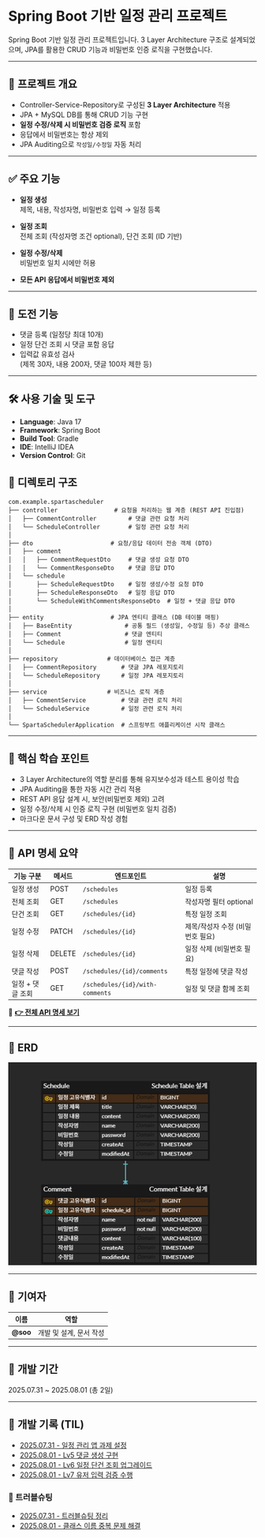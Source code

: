 # Spring Boot 기반 일정 관리 프로젝트


Spring Boot 기반 일정 관리 프로젝트입니다. 3 Layer Architecture 구조로 설계되었으며, JPA를 활용한 CRUD 기능과 비밀번호 인증 로직을 구현했습니다.

---


## 📌 프로젝트 개요

- Controller-Service-Repository로 구성된 **3 Layer Architecture** 적용
- JPA + MySQL DB를 통해 CRUD 기능 구현
- **일정 수정/삭제 시 비밀번호 검증 로직** 포함
- 응답에서 비밀번호는 항상 제외
- JPA Auditing으로 `작성일/수정일` 자동 처리

---

## ✅ 주요 기능

- **일정 생성**  
  제목, 내용, 작성자명, 비밀번호 입력 → 일정 등록

- **일정 조회**  
  전체 조회 (작성자명 조건 optional), 단건 조회 (ID 기반)

- **일정 수정/삭제**  
  비밀번호 일치 시에만 허용

- **모든 API 응답에서 비밀번호 제외**

---

## 🧩 도전 기능

- 댓글 등록 (일정당 최대 10개)
- 일정 단건 조회 시 댓글 포함 응답
- 입력값 유효성 검사  
  (제목 30자, 내용 200자, 댓글 100자 제한 등)

---

## 🛠 사용 기술 및 도구

- **Language**: Java 17
- **Framework**: Spring Boot
- **Build Tool**: Gradle
- **IDE**: IntelliJ IDEA
- **Version Control**: Git


## 📁 디렉토리 구조

````
com.example.spartascheduler
├── controller                # 요청을 처리하는 웹 계층 (REST API 진입점)
│   ├── CommentController         # 댓글 관련 요청 처리
│   └── ScheduleController        # 일정 관련 요청 처리
│
├── dto                      # 요청/응답 데이터 전송 객체 (DTO)
│   ├── comment
│   │   ├── CommentRequestDto     # 댓글 생성 요청 DTO
│   │   └── CommentResponseDto    # 댓글 응답 DTO
│   └── schedule
│       ├── ScheduleRequestDto    # 일정 생성/수정 요청 DTO
│       ├── ScheduleResponseDto   # 일정 응답 DTO
│       └── ScheduleWithCommentsResponseDto  # 일정 + 댓글 응답 DTO
│
├── entity                   # JPA 엔티티 클래스 (DB 테이블 매핑)
│   ├── BaseEntity               # 공통 필드 (생성일, 수정일 등) 추상 클래스
│   ├── Comment                  # 댓글 엔티티
│   └── Schedule                 # 일정 엔티티
│
├── repository              # 데이터베이스 접근 계층
│   ├── CommentRepository       # 댓글 JPA 레포지토리
│   └── ScheduleRepository      # 일정 JPA 레포지토리
│
├── service                 # 비즈니스 로직 계층
│   ├── CommentService          # 댓글 관련 로직 처리
│   └── ScheduleService         # 일정 관련 로직 처리
│
└── SpartaSchedulerApplication  # 스프링부트 애플리케이션 시작 클래스
````

---

## 🎯 핵심 학습 포인트

- 3 Layer Architecture의 역할 분리를 통해 유지보수성과 테스트 용이성 학습
- JPA Auditing을 통한 자동 시간 관리 적용
- REST API 응답 설계 시, 보안(비밀번호 제외) 고려
- 일정 수정/삭제 시 인증 로직 구현 (비밀번호 일치 검증)
- 마크다운 문서 구성 및 ERD 작성 경험



---

## 📄 API 명세 요약

| 기능 구분 | 메서드 | 엔드포인트 | 설명 |
|-----------|--------|-------------|------|
| 일정 생성 | POST   | `/schedules` | 일정 등록 |
| 전체 조회 | GET    | `/schedules` | 작성자명 필터 optional |
| 단건 조회 | GET    | `/schedules/{id}` | 특정 일정 조회 |
| 일정 수정 | PATCH  | `/schedules/{id}` | 제목/작성자 수정 (비밀번호 필요) |
| 일정 삭제 | DELETE | `/schedules/{id}` | 일정 삭제 (비밀번호 필요) |
| 댓글 작성 | POST   | `/schedules/{id}/comments` | 특정 일정에 댓글 작성 |
| 일정 + 댓글 조회 | GET | `/schedules/{id}/with-comments` | 일정 및 댓글 함께 조회 |

📘 **[👉 전체 API 명세 보기](./docs/api.md)**

---

## 📄 ERD

![ERD 다이어그램](./docs/erd.png)


---

## 🙌 기여자
| 이름 | 역할 |
|------|------|
| **@soo** | 개발 및 설계, 문서 작성 |

---
## 📅 개발 기간
2025.07.31 ~ 2025.08.01 (총 2일)

---

## 📒 개발 기록 (TIL)

- [2025.07.31 - 일정 관리 앱 과제 설정](https://velog.io/@sooh59599/2025.07.31-TIL-%EC%9D%BC%EC%A0%95-%EA%B4%80%EB%A6%AC%EC%95%B1-%EA%B3%BC%EC%A0%9C-%EC%84%A4%EC%A0%95)
- [2025.08.01 - Lv5 댓글 생성 구현](https://velog.io/@sooh59599/2025.08.01-TIL-lv5-%EB%8C%93%EA%B8%80-%EC%83%9D%EC%84%B1-%EA%B5%AC%ED%98%84)
- [2025.08.01 - Lv6 일정 단건 조회 업그레이드](https://velog.io/@sooh59599/2025.08.01-TIL-lv6-%EC%9D%BC%EC%A0%95-%EB%8B%A8%EA%B1%B4-%EC%A1%B0%ED%9A%8C-%EC%97%85%EA%B7%B8%EB%A0%88%EC%9D%B4%EB%93%9C-%EA%B5%AC%ED%98%84)
- [2025.08.01 - Lv7 유저 입력 검증 수행](https://velog.io/@sooh59599/2025.08.01-TIL-lv7-%EC%9C%A0%EC%A0%80%EC%9D%98-%EC%9E%85%EB%A0%A5%EC%97%90-%EB%8C%80%ED%95%9C-%EA%B2%80%EC%A6%9D-%EC%88%98%ED%96%89)

### 🐞 트러블슈팅

- [2025.07.31 - 트러블슈팅 정리](https://velog.io/@sooh59599/2025.07.31-TIL-%ED%8A%B8%EB%9F%AC%EB%B8%94%EC%8A%88%ED%8C%85)
- [2025.08.01 - 클래스 이름 중복 문제 해결](https://velog.io/@sooh59599/2025.08.01-TIL-%ED%81%B4%EB%9E%98%EC%8A%A4-%EC%9D%B4%EB%A6%84%EA%B3%BC-%EA%B0%99%EC%9D%80-%ED%95%84%EB%93%9C%EB%AA%85)
